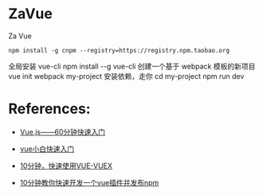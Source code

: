 # ZaVue
Za Vue


`npm install -g cnpm --registry=https://registry.npm.taobao.org`


全局安装 vue-cli
 npm install --g vue-cli
创建一个基于 webpack 模板的新项目
 vue init webpack my-project
安装依赖，走你
 cd my-project
 npm run dev





# References:
  
- [Vue.js——60分钟快速入门](https://www.cnblogs.com/keepfool/p/5619070.html) 

- [vue小白快速入门](https://www.cnblogs.com/chaixiaozhi/p/8682404.html)

- [10分钟，快速使用VUE-VUEX](https://www.cnblogs.com/lolDragon/articles/6272652.html)
- [10分钟教你快速开发一个vue插件并发布npm](https://www.imooc.com/article/19691)